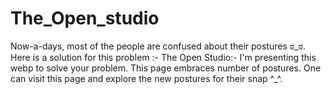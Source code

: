 # The_Open_studio
Now-a-days, most of the people are confused about their postures ಠ_ಠ. 
Here is a solution for this problem :- The Open Studio:-
I'm presenting this webp to solve your problem.
This page embraces number of postures.
One can visit this page and explore the new postures for their snap ^_^.
